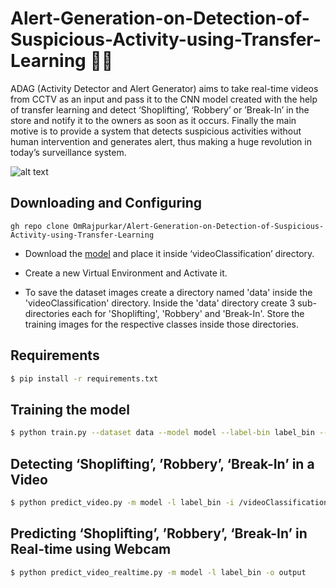 # Alert-Generation-on-Detection-of-Suspicious-Activity-using-Transfer-Learning 🕵️‍♂️ 
ADAG (Activity Detector and Alert Generator) aims to take real-time videos from CCTV as an input and pass it to the CNN model created with the help of transfer learning and detect ‘Shoplifting’, ‘Robbery’ or ’Break-In’ in the store and notify it to the owners as soon as it occurs. Finally the main motive is to provide a system that detects suspicious activities without human intervention and generates alert, thus making a huge revolution in today’s surveillance system.

<img src="https://github.com/OmRajpurkar/Alert-Generation-on-Detection-of-Suspicious-Activity-using-Transfer-Learning/blob/main/videoClassification/Shoplifting.gif" alt="alt text">

## Downloading and Configuring

```
gh repo clone OmRajpurkar/Alert-Generation-on-Detection-of-Suspicious-Activity-using-Transfer-Learning
```

* Download the [model](https://drive.google.com/file/d/1nTohU6YgXZvU155_vccnD2OEkdTW166W/view?usp=sharing) and place it inside ‘videoClassification’ directory.

* Create a new Virtual Environment and Activate it.

* To save the dataset images create a directory named 'data' inside the 'videoClassification' directory. Inside the 'data' directory create 3 sub-directories each for 'Shoplifting', 'Robbery' and 'Break-In'. Store the training images for the respective classes inside those directories.

## Requirements

```bash
$ pip install -r requirements.txt
```

## Training the model

```bash
$ python train.py --dataset data --model model --label-bin label_bin --epochs 80
```

## Detecting ‘Shoplifting’, ’Robbery’, ‘Break-In’ in a Video

```bash
$ python predict_video.py -m model -l label_bin -i /videoClassification/Shoplifting.mp4 -o ShopliftingOutput.avi
```

## Predicting ‘Shoplifting’, ’Robbery’, ‘Break-In’ in Real-time using Webcam

```bash
$ python predict_video_realtime.py -m model -l label_bin -o output
```

